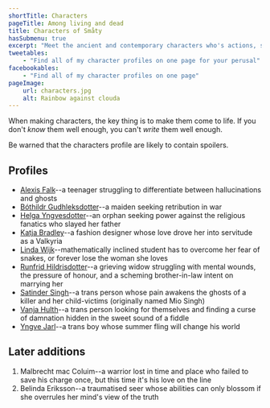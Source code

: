 ```yaml
---
shortTitle: Characters
pageTitle: Among living and dead
title: Characters of Småty
hasSubmenu: true
excerpt: "Meet the ancient and contemporary characters who's actions, successes and losses forms the story's heart, along with ups and downs."
tweetables:
    - "Find all of my character profiles on one page for your perusal"
facebookables:
    - "Find all of my character profiles on one page"
pageImage:
    url: characters.jpg
    alt: Rainbow against clouda
---
```


When making characters, the key thing is to make them come to life. If you
don't *know* them well enough, you can't *write* them well enough.

Be warned that the characters profile are likely to contain spoilers.

## Profiles

* [Alexis Falk](/characters/alexis-falk)--a teenager struggling to differentiate between hallucinations and ghosts
* [Bóthildr Gudhleksdotter](/characters/bothildr-gudhleksdotter)--a maiden seeking retribution in war
* [Helga Yngvesdotter](/characters/helga-yngvesdotter)--an orphan seeking power
against the religious fanatics who slayed her father
* [Katja Bradley](/characters/katja-bradley)--a fashion designer whose love drove her into servitude as a
    Valkyria
* [Linda Wijk](/characters/linda-wijk)--mathematically inclined student has to
    overcome her fear of snakes, or forever lose the woman she loves
* [Runfrid Hildrisdotter](/characters/runfrid-hildrisdotter)--a grieving widow struggling with mental wounds, the pressure of honour, and a scheming brother-in-law intent on marrying her
* [Satinder Singh](/characters/satinder-singh)--a trans person whose pain awakens the ghosts of a killer
    and her child-victims (originally named Mio Singh)
* [Vanja Hulth](/characters/vanja-hulth)--a trans person looking for themselves
and finding a curse of damnation hidden in the sweet sound of a fiddle
* [Yngve Jarl](/characters/yngve-jarl)--a trans boy whose summer fling will change his world

## Later additions
1. Malbrecht mac Coluim--a warrior lost in time and place who failed to save his
    charge once, but this time it's his love on the line
2. Belinda Eriksson--a traumatised seer whose abilities can only blossom if she
    overrules her mind's view of the truth
